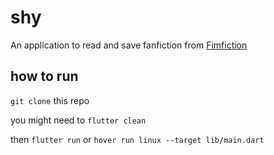 # shy

An application to read and save fanfiction from [Fimfiction](https://www.fimfiction.net/)

## how to run

`git clone` this repo

you might need to `flutter clean`

then `flutter run` or `hover run linux --target lib/main.dart`
